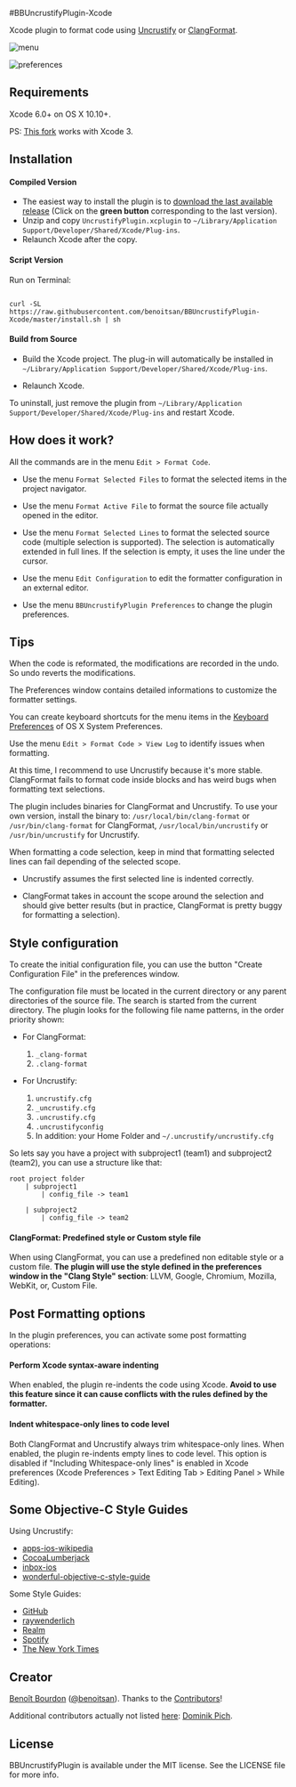 #BBUncrustifyPlugin-Xcode

Xcode plugin to format code using [Uncrustify](http://uncrustify.sourceforge.net) or [ClangFormat](http://clang.llvm.org/docs/ClangFormat.html). 

![menu](https://github.com/benoitsan/BBUncrustifyPlugin-Xcode/blob/master/images/menu.png)

![preferences](https://github.com/benoitsan/BBUncrustifyPlugin-Xcode/blob/master/images/preferences.png)

## Requirements

Xcode 6.0+ on OS X 10.10+.

PS: [This fork](https://github.com/1951FDG/BBUncrustifyPlugin-Xcode) works with Xcode 3.

## Installation

#### Compiled Version

* The easiest way to install the plugin is to [download the last available release](https://github.com/benoitsan/BBUncrustifyPlugin-Xcode/releases) (Click on the **green button** corresponding to the last version).
* Unzip and copy `UncrustifyPlugin.xcplugin` to `~/Library/Application Support/Developer/Shared/Xcode/Plug-ins`.
* Relaunch Xcode after the copy.

#### Script Version

Run on Terminal:

```shell

curl -SL https://raw.githubusercontent.com/benoitsan/BBUncrustifyPlugin-Xcode/master/install.sh | sh
```

#### Build from Source

* Build the Xcode project. The plug-in will automatically be installed in `~/Library/Application Support/Developer/Shared/Xcode/Plug-ins`. 

* Relaunch Xcode.

To uninstall, just remove the plugin from `~/Library/Application Support/Developer/Shared/Xcode/Plug-ins` and restart Xcode.

## How does it work?

All the commands are in the menu `Edit > Format Code`.

* Use the menu `Format Selected Files` to format the selected items in the project navigator.

* Use the menu `Format Active File` to format the source file actually opened in the editor. 

* Use the menu `Format Selected Lines` to format the selected source code (multiple selection is supported). The selection is automatically extended in full lines. If the selection is empty, it uses the line under the cursor.

* Use the menu `Edit Configuration` to edit the formatter configuration in an external editor.

* Use the menu `BBUncrustifyPlugin Preferences` to change the plugin preferences.

## Tips

When the code is reformated, the modifications are recorded in the undo. So undo reverts the modifications.

The Preferences window contains detailed informations to customize the formatter settings.

You can create keyboard shortcuts for the menu items in the [Keyboard Preferences](http://support.apple.com/kb/ph3957) of OS X System Preferences.

Use the menu `Edit > Format Code > View Log` to identify issues when formatting.

At this time, I recommend to use Uncrustify because it's more stable. ClangFormat fails to format code inside blocks and has weird bugs when formatting text selections. 

The plugin includes binaries for ClangFormat and Uncrustify. To use your own version, install the binary to: `/usr/local/bin/clang-format` or `/usr/bin/clang-format` for ClangFormat, `/usr/local/bin/uncrustify` or `/usr/bin/uncrustify` for Uncrustify.

When formatting a code selection, keep in mind that formatting selected lines can fail depending of the selected scope. 

- Uncrustify assumes the first selected line is indented correctly. 

- ClangFormat takes in account the scope around the selection and should give better results (but in practice, ClangFormat is pretty buggy for formatting a selection).

## Style configuration

To create the initial configuration file, you can use the button "Create Configuration File" in the preferences window.

The configuration file must be located in the current directory or any parent directories of the source file. The search is started from the current directory. The plugin looks for the following file name patterns, in the order priority shown:

- For ClangFormat: 

	1. `_clang-format`
	2. `.clang-format`

- For Uncrustify: 
	1. `uncrustify.cfg`
	2. `_uncrustify.cfg`
	3. `.uncrustify.cfg`
	4. `.uncrustifyconfig`
	5. In addition: your Home Folder and `~/.uncrustify/uncrustify.cfg`
	

So lets say you have a project with subproject1 (team1) and subproject2 (team2), you can use a structure like that:

```
root project folder
	| subproject1
		| config_file -> team1

	| subproject2
		| config_file -> team2
```

#### ClangFormat: Predefined style or Custom style file

When using ClangFormat, you can use a predefined non editable style or a custom file. **The plugin will use the style defined in the preferences window in the "Clang Style" section**: LLVM, Google, Chromium, Mozilla, WebKit, or, Custom File.

## Post Formatting options

In the plugin preferences, you can activate some post formatting operations:

#### Perform Xcode syntax-aware indenting

When enabled, the plugin re-indents the code using Xcode. **Avoid to use this feature since it can cause conflicts with the rules defined by the formatter.**

#### Indent whitespace-only lines to code level

Both ClangFormat and Uncrustify always trim whitespace-only lines. When enabled, the plugin re-indents empty lines to code level. This option is disabled if "Including Whitespace-only lines" is enabled in Xcode preferences (Xcode Preferences > Text Editing Tab > Editing Panel > While Editing).


## Some Objective-C Style Guides

Using Uncrustify:

- [apps-ios-wikipedia](https://github.com/wikimedia/apps-ios-wikipedia)
- [CocoaLumberjack](https://github.com/CocoaLumberjack/CocoaLumberjack)
- [inbox-ios](https://github.com/nylas/inbox-ios)
- [wonderful-objective-c-style-guide](https://github.com/markeissler/wonderful-objective-c-style-guide)

Some Style Guides:

- [GitHub](https://github.com/github/objective-c-style-guide)
- [raywenderlich](https://github.com/raywenderlich/objective-c-style-guide)
- [Realm](https://github.com/realm/realm-cocoa/wiki/Objective-C-Style-Guide)
- [Spotify](https://github.com/spotify/ios-style)
- [The New York Times](https://github.com/NYTimes/objective-c-style-guide)

## Creator

[Benoît Bourdon](https://github.com/benoitsan) ([@benoitsan](https://twitter.com/benoitsan)). Thanks to the [Contributors](https://github.com/benoitsan/BBUncrustifyPlugin-Xcode/graphs/contributors)!

Additional contributors actually not listed [here](https://github.com/benoitsan/BBUncrustifyPlugin-Xcode/graphs/contributors): [Dominik Pich](https://github.com/Daij-Djan).

## License

BBUncrustifyPlugin is available under the MIT license. See the LICENSE file for more info.






